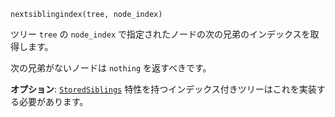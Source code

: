 ```
nextsiblingindex(tree, node_index)
```

ツリー `tree` の `node_index` で指定されたノードの次の兄弟のインデックスを取得します。

次の兄弟がないノードは `nothing` を返すべきです。

**オプション**: [`StoredSiblings`](@ref) 特性を持つインデックス付きツリーはこれを実装する必要があります。
